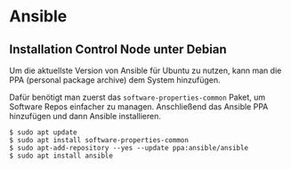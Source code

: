 # Ansible

## Installation Control Node unter Debian

Um die aktuellste Version von Ansible für Ubuntu zu nutzen, kann man die PPA (personal package archive) dem System hinzufügen.

Dafür benötigt man zuerst das `software-properties-common` Paket, um Software Repos einfacher zu managen. 
Anschließend das Ansible PPA hinzufügen und dann Ansible installieren.

```
$ sudo apt update
$ sudo apt install software-properties-common
$ sudo apt-add-repository --yes --update ppa:ansible/ansible
$ sudo apt install ansible
```

 





